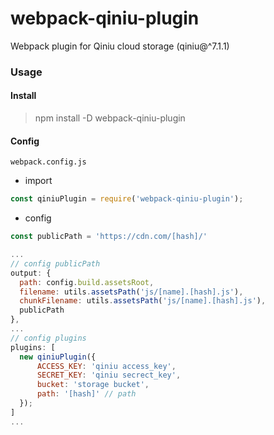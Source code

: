 # webpack-qiniu-plugin
Webpack plugin for Qiniu cloud storage (qiniu@^7.1.1)

### Usage

#### Install
> npm install -D webpack-qiniu-plugin

#### Config

`webpack.config.js`

* import

```javascript
const qiniuPlugin = require('webpack-qiniu-plugin');
```

* config

```javascript
const publicPath = 'https://cdn.com/[hash]/'

...
// config publicPath
output: {
  path: config.build.assetsRoot,
  filename: utils.assetsPath('js/[name].[hash].js'),
  chunkFilename: utils.assetsPath('js/[name].[hash].js'),
  publicPath
},
...
// config plugins
plugins: [
  new qiniuPlugin({
	  ACCESS_KEY: 'qiniu access_key',
	  SECRET_KEY: 'qiniu secrect_key',
	  bucket: 'storage bucket',
	  path: '[hash]' // path
  });
]
...
```
